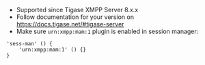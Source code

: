 * Supported since Tigase XMPP Server 8.x.x
* Follow documentation for your version on https://docs.tigase.net/#tigase-server
* Make sure `urn:xmpp:mam:1` plugin is enabled in session manager:
~~~
'sess-man' () {
    'urn:xmpp:mam:1' () {}
}
~~~